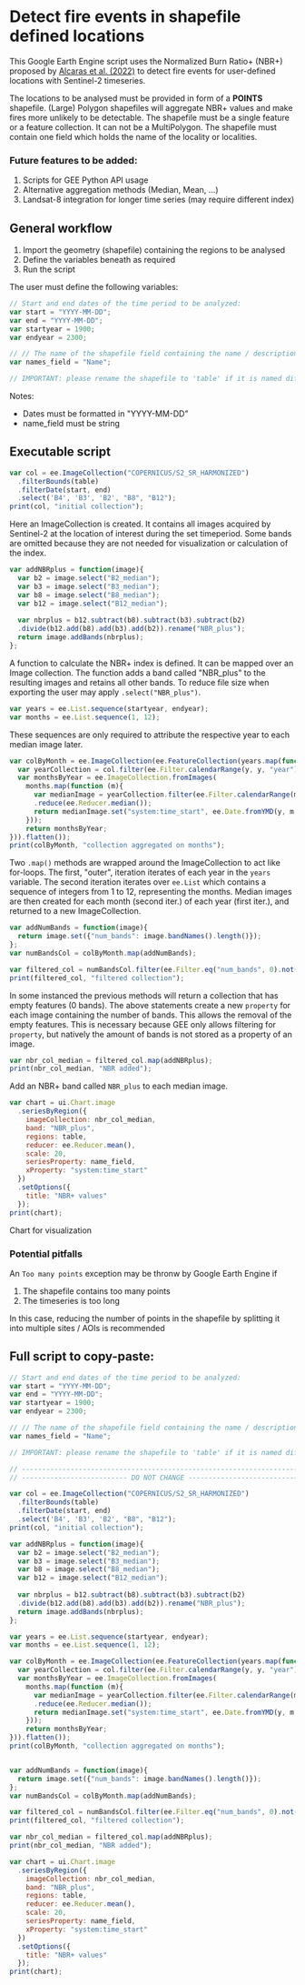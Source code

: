 # Detect fire events in shapefile defined locations

This Google Earth Engine script uses the Normalized Burn Ratio+ (NBR+) proposed by
[Alcaras et al. (2022)](https://www.mdpi.com/2072-4292/14/7/1727) to detect fire events for user-defined
locations with Sentinel-2 timeseries.

The locations to be analysed must be provided in form of a **POINTS** shapefile.
(Large) Polygon shapefiles will aggregate NBR+ values and make fires more unlikely to be detectable.
The shapefile must be a single feature or a feature collection. It can not be a MultiPolygon. The shapefile
must contain one field which holds the name of the locality or localities.

### Future features to be added:
1. Scripts for GEE Python API usage
2. Alternative aggregation methods (Median, Mean, ...)
3. Landsat-8 integration for longer time series (may require different index)

## General workflow

1. Import the geometry (shapefile) containing the regions to be analysed
2. Define the variables beneath as required
3. Run the script

The user must define the following variables:
```javascript
// Start and end dates of the time period to be analyzed:
var start = "YYYY-MM-DD";
var end = "YYYY-MM-DD";
var startyear = 1900;
var endyear = 2300;

// // The name of the shapefile field containing the name / description of the region(s)
var names_field = "Name";

// IMPORTANT: please rename the shapefile to 'table' if it is named differently!
```
Notes:
- Dates must be formatted in "YYYY-MM-DD"
- name_field must be string

## Executable script

```javascript
var col = ee.ImageCollection("COPERNICUS/S2_SR_HARMONIZED")
  .filterBounds(table)
  .filterDate(start, end)
  .select('B4', 'B3', 'B2', "B8", "B12");
print(col, "initial collection");
```
Here an ImageCollection is created. It contains all images acquired by Sentinel-2 at the location of
interest during the set timeperiod. Some bands are omitted because they are not needed for visualization or
calculation of the index.


```javascript
var addNBRplus = function(image){
  var b2 = image.select("B2_median");
  var b3 = image.select("B3_median");
  var b8 = image.select("B8_median");
  var b12 = image.select("B12_median");
  
  var nbrplus = b12.subtract(b8).subtract(b3).subtract(b2)
  .divide(b12.add(b8).add(b3).add(b2)).rename("NBR_plus");
  return image.addBands(nbrplus);
};
```
A function to calculate the NBR+ index is defined. It can be mapped over an Image collection.
The function adds a band called "NBR_plus" to the resulting images and retains all other bands. To reduce
file size when exporting the user may apply `.select("NBR_plus")`.


````javascript
var years = ee.List.sequence(startyear, endyear);
var months = ee.List.sequence(1, 12);
````
These sequences are only required to attribute the respective year to each median image later.

````javascript
var colByMonth = ee.ImageCollection(ee.FeatureCollection(years.map(function (y){
  var yearCollection = col.filter(ee.Filter.calendarRange(y, y, "year"));
  var monthsByYear = ee.ImageCollection.fromImages(
    months.map(function (m){
      var medianImage = yearCollection.filter(ee.Filter.calendarRange(m, m, "month"))
      .reduce(ee.Reducer.median());
      return medianImage.set("system:time_start", ee.Date.fromYMD(y, m, 15));
    }));
    return monthsByYear;
})).flatten());
print(colByMonth, "collection aggregated on months");
````
Two `.map()` methods are wrapped around the ImageCollection to act like for-loops. The first, "outer",
iteration iterates of each year in the `years` variable. The second iteration iterates over `ee.List` which
contains a sequence of integers from 1 to 12, representing the months. Median images are then created for
each month (second iter.) of each year (first iter.), and returned to a new ImageCollection.

````javascript
var addNumBands = function(image){
  return image.set({"num_bands": image.bandNames().length()});
};
var numBandsCol = colByMonth.map(addNumBands);

var filtered_col = numBandsCol.filter(ee.Filter.eq("num_bands", 0).not());
print(filtered_col, "filtered collection");
````
In some instanced the previous methods will return a collection that has empty features (0 bands).
The above statements create a new `property` for each image containing the number of bands. This allows
the removal of the empty features. This is necessary because GEE only allows filtering for `property`, but
natively the amount of bands is not stored as a property of an image.

````javascript
var nbr_col_median = filtered_col.map(addNBRplus);
print(nbr_col_median, "NBR added");
````
Add an NBR+ band called `NBR_plus` to each median image.

````javascript
var chart = ui.Chart.image
  .seriesByRegion({
    imageCollection: nbr_col_median,
    band: "NBR_plus",
    regions: table,
    reducer: ee.Reducer.mean(),
    scale: 20,
    seriesProperty: name_field,
    xProperty: "system:time_start"
  })
  .setOptions({
    title: "NBR+ values"
  });
print(chart);
````
Chart for visualization

### Potential pitfalls

An ``Too many points`` exception may be thronw by Google Earth Engine if
1. The shapefile contains too many points
2. The timeseries is too long

In this case, reducing the number of points in the shapefile by splitting it into multiple sites / AOIs is
recommended

## Full script to copy-paste:
````javascript
// Start and end dates of the time period to be analyzed:
var start = "YYYY-MM-DD";
var end = "YYYY-MM-DD";
var startyear = 1900;
var endyear = 2300;

// // The name of the shapefile field containing the name / description of the region(s)
var names_field = "Name";

// IMPORTANT: please rename the shapefile to 'table' if it is named differently!

// ------------------------------------------------------------------------------- //
// -------------------------- DO NOT CHANGE -------------------------------------- //

var col = ee.ImageCollection("COPERNICUS/S2_SR_HARMONIZED")
  .filterBounds(table)
  .filterDate(start, end)
  .select('B4', 'B3', 'B2', "B8", "B12");
print(col, "initial collection");

var addNBRplus = function(image){
  var b2 = image.select("B2_median");
  var b3 = image.select("B3_median");
  var b8 = image.select("B8_median");
  var b12 = image.select("B12_median");
  
  var nbrplus = b12.subtract(b8).subtract(b3).subtract(b2)
  .divide(b12.add(b8).add(b3).add(b2)).rename("NBR_plus");
  return image.addBands(nbrplus);
};

var years = ee.List.sequence(startyear, endyear);
var months = ee.List.sequence(1, 12);

var colByMonth = ee.ImageCollection(ee.FeatureCollection(years.map(function (y){
  var yearCollection = col.filter(ee.Filter.calendarRange(y, y, "year"));
  var monthsByYear = ee.ImageCollection.fromImages(
    months.map(function (m){
      var medianImage = yearCollection.filter(ee.Filter.calendarRange(m, m, "month"))
      .reduce(ee.Reducer.median());
      return medianImage.set("system:time_start", ee.Date.fromYMD(y, m, 15));
    }));
    return monthsByYear;
})).flatten());
print(colByMonth, "collection aggregated on months");


var addNumBands = function(image){
  return image.set({"num_bands": image.bandNames().length()});
};
var numBandsCol = colByMonth.map(addNumBands);

var filtered_col = numBandsCol.filter(ee.Filter.eq("num_bands", 0).not());
print(filtered_col, "filtered collection");

var nbr_col_median = filtered_col.map(addNBRplus);
print(nbr_col_median, "NBR added");

var chart = ui.Chart.image
  .seriesByRegion({
    imageCollection: nbr_col_median,
    band: "NBR_plus",
    regions: table,
    reducer: ee.Reducer.mean(),
    scale: 20,
    seriesProperty: name_field,
    xProperty: "system:time_start"
  })
  .setOptions({
    title: "NBR+ values"
  });
print(chart);
````